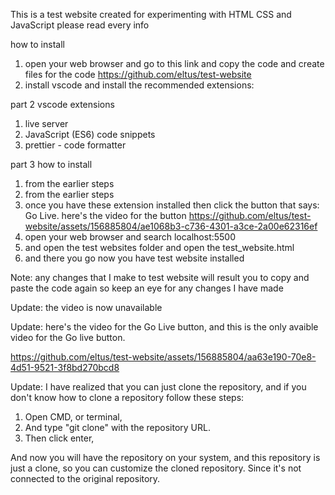 This is a test website created for experimenting with HTML CSS and JavaScript please read every info

how to install
1. open your web browser and go to this link and copy the code and create files for the code https://github.com/eltus/test-website
2. install vscode and install the recommended extensions:

part 2 vscode extensions
1. live server
2. JavaScript (ES6) code snippets
3. prettier - code formatter


part 3 how to install
1. from the earlier steps
2. from the earlier steps
3. once you have these extension installed then click the button that says: Go Live.
here's the video for the button
https://github.com/eltus/test-website/assets/156885804/ae1068b3-c736-4301-a3ce-2a00e62316ef
5. open your web browser and search localhost:5500
6. and open the test websites folder and open the test_website.html
7. and there you go now you have test website installed

Note: any changes that I make to test website will result you to copy and paste the code again so keep an eye for any changes I have made


Update: the video is now unavailable

Update: here's the video for the Go Live button, and this is the only avaible video for the Go live button.


https://github.com/eltus/test-website/assets/156885804/aa63e190-70e8-4d51-9521-3f8bd270bcd8

Update: I have realized that you can just clone the repository, and if you don't know how to clone a repository follow these steps:
1. Open CMD, or terminal,
2. And type "git clone" with the repository URL.
3. Then click enter,

And now you will have the repository on your system, and this repository is just a clone, so you can customize the cloned repository. Since it's not connected to the original repository.
